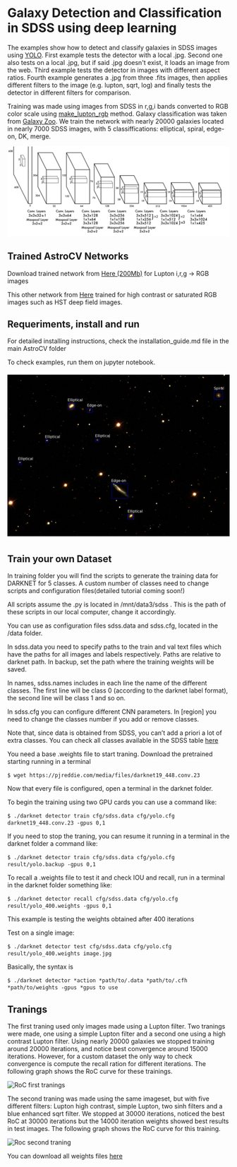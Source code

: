 # Galaxy Detection and Classification in SDSS using deep learning

The examples show how to detect and classify galaxies in SDSS images using [YOLO](https://github.com/astroCV/darknet).
First example tests the detector with a local .jpg. Second one also tests on a local .jpg, but if said .jpg doesn't exist, it loads an image from the web. Third example tests the detector in images with different aspect ratios. Fourth example generates a .jpg from three .fits images, then applies different filters to the image (e.g. lupton, sqrt, log) and finally tests the detector in different filters for comparison.

Training was made using images from SDSS in r,g,i bands converted to RGB color scale using [make_lupton_rgb](http://docs.astropy.org/en/stable/api/astropy.visualization.make_lupton_rgb.html) method.
Galaxy classification was taken from [Galaxy Zoo](https://www.galaxyzoo.org/).
We train the network with nearly 20000 galaxies located in nearly 7000 SDSS images, with 5 classiffications: elliptical, spiral, edge-on, DK, merge.

![CNN layers](data/yolo_v2_network.png)


## Trained AstroCV Networks

Download trained network from [Here (200Mb)](https://drive.google.com/file/d/0B8RHInq4tQDvTTliOEt0SFViWDg/view?usp=sharing) for Lupton i,r,g -> RGB images

This other network from [Here](https://drive.google.com/file/d/0B8RHInq4tQDvYkN5MFV0S2VTV1U/view?usp=sharing) trained for high contrast or saturated RGB images such as HST deep field images.


## Requeriments, install and run

For detailed installing instructions, check the installation_guide.md file in the main AstroCV folder

To check examples, run them on jupyter notebook.

![Detecion and Classification over SDSS RGB image](data/sample.jpg)

## Train your own Dataset

In training folder you will find the scripts to generate the training data for DARKNET for 5 classes. A custom number of classes need to change scripts and configuration files(detailed tutorial coming soon!)

All scripts assume the .py is located in /mnt/data3/sdss . This is the path of these scripts in our local computer, change it accordingly.

You can use as configuration files sdss.data and sdss.cfg, located in the /data folder.

In sdss.data you need to specify paths to the train and val text files which have the paths for all images and labels respectively. Paths are relative to darknet path. In backup, set the path where the training weights will be saved.

In names, sdss.names includes in each line the name of the different classes. The first line will be class 0 (according to the darknet label format), the second line will be class 1 and so on.

In sdss.cfg you can configure different CNN parameters. In \[region\] you need to change the classes number if you add or remove classes.

Note that, since data is obtained from SDSS, you can’t add a priori a lot of extra classes. You can check all classes available in the SDSS table [here](https://skyserver.sdss.org/dr12/en/help/browser/browser.aspx#&&history=description+zooSpec+U)

You need a base .weights file to start traning. Download the pretrained starting running in a terminal

```
$ wget https://pjreddie.com/media/files/darknet19_448.conv.23
```

Now that every file is configured, open a terminal in the darknet folder.

To begin the training using two GPU cards you can use a command like:
```
$ ./darknet detector train cfg/sdss.data cfg/yolo.cfg darknet19_448.conv.23 -gpus 0,1
```

If you need to stop the traning, you can resume it running in a terminal in the darknet folder a command like:
```
$ ./darknet detector train cfg/sdss.data cfg/yolo.cfg result/yolo.backup -gpus 0,1
```
To recall a .weights file to test it and check IOU and recall, run in a terminal in the darknet folder something like:
```
$ ./darknet detector recall cfg/sdss.data cfg/yolo.cfg result/yolo_400.weights -gpus 0,1
```
This example is testing the weights obtained after 400 iterations


Test on a single image:
```
$ ./darknet detector test cfg/sdss.data cfg/yolo.cfg result/yolo_400.weights image.jpg
```
Basically, the syntax is 
```
$ ./darknet detector *action *path/to/.data *path/to/.cfh *path/to/weights -gpus *gpus to use
```
## Tranings
The first traning used only images made using a Lupton filter. Two tranings were made, one using a simple Lupton filter and a second one using a high contrast Lupton filter. Using nearly 20000 galaxies we stopped training around 20000 iterations, and notice best convergence around 15000 iterations. However, for a custom dataset the only way to check convergence is compute the recall ration for different iterations. The following graph shows the RoC curve for these trainings.

![RoC first tranings](https://image.ibb.co/kUrpQn/RoC1.png)

The second traning was made using the same imageset, but with five different filters: Lupton high contrast, simple Lupton, two sinh filters and a blue enhanced sqrt filter. We stopped at 30000 iterations, noticed the best RoC at 30000 iterations but the 14000 iteration weights showed best results in test images. The following graph shows the RoC curve for this training.

![Roc second traning](https://image.ibb.co/g7eLWS/graph4.jpg)

You can download all weights files [here](https://www.scidrive.org/scidrive/scidrive.html?share=ELgcG8nGrdvcNsF#/)
